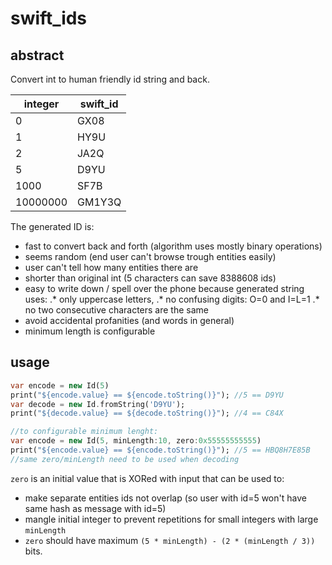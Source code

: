 # swift_ids

## abstract

Convert int to human friendly id string and back.

| integer | swift_id |
|---|--------|
| 0 | GX08 |
| 1 | HY9U |
| 2 | JA2Q |
| 5 | D9YU |
| 1000 | SF7B |
| 10000000 | GM1Y3Q |

The generated ID is:

* fast to convert back and forth (algorithm uses mostly binary operations)
* seems random (end user can't browse trough entities easily)
* user can't tell how many entities there are
* shorter than original int (5 characters can save 8388608 ids)
* easy to write down / spell over the phone because generated string uses:
.* only uppercase letters,
.* no confusing digits: O=0 and I=L=1
.* no two consecutive characters are the same
* avoid accidental profanities (and words in general)
* minimum length is configurable

## usage
```dart
var encode = new Id(5)
print("${encode.value} == ${encode.toString()}"); //5 == D9YU
var decode = new Id.fromString('D9YU');
print("${decode.value} == ${decode.toString()}"); //4 == C84X

//to configurable minimum lenght:
var encode = new Id(5, minLength:10, zero:0x55555555555)
print("${encode.value} == ${encode.toString()}"); //5 == HBQ8H7E85B
//same zero/minLength need to be used when decoding
```

`zero` is an initial value that is XORed with input that can be used to:
* make separate entities ids not overlap (so user with id=5 won't have same hash as message with id=5)
* mangle initial integer to prevent repetitions for small integers with large `minLength`
* `zero` should have maximum `(5 * minLength) - (2 * (minLength / 3))` bits.
